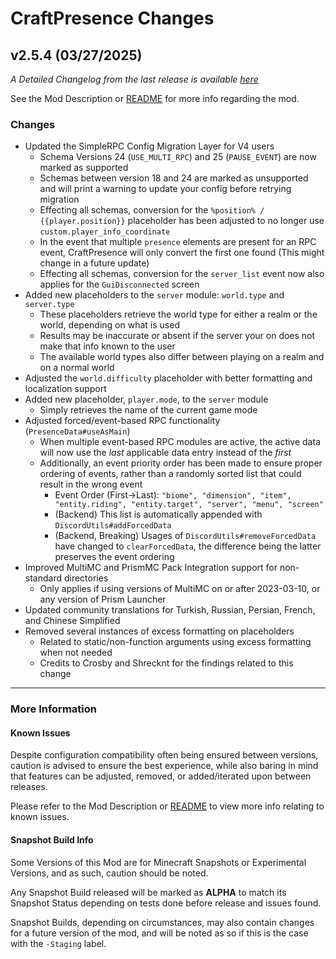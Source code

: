 # CraftPresence Changes

## v2.5.4 (03/27/2025)

_A Detailed Changelog from the last release is
available [here](https://gitlab.com/CDAGaming/CraftPresence/-/compare/release%2Fv2.5.3...release%2Fv2.5.4)_

See the Mod Description or [README](https://gitlab.com/CDAGaming/CraftPresence) for more info regarding the mod.

### Changes

* Updated the SimpleRPC Config Migration Layer for V4 users
    * Schema Versions 24 (`USE_MULTI_RPC`) and 25 (`PAUSE_EVENT`) are now marked as supported
    * Schemas between version 18 and 24 are marked as unsupported and will print a warning to update your config before
      retrying migration
    * Effecting all schemas, conversion for the `%position% / {{player.position}}` placeholder has been adjusted to no
      longer use `custom.player_info_coordinate`
    * In the event that multiple `presence` elements are present for an RPC event, CraftPresence will only convert the
      first one found (This might change in a future update)
    * Effecting all schemas, conversion for the `server_list` event now also applies for the `GuiDisconnected` screen
* Added new placeholders to the `server` module: `world.type` and `server.type`
    * These placeholders retrieve the world type for either a realm or the world, depending on what is used
    * Results may be inaccurate or absent if the server your on does not make that info known to the user
    * The available world types also differ between playing on a realm and on a normal world
* Adjusted the `world.difficulty` placeholder with better formatting and localization support
* Added new placeholder, `player.mode`, to the `server` module
    * Simply retrieves the name of the current game mode
* Adjusted forced/event-based RPC functionality (`PresenceData#useAsMain`)
    * When multiple event-based RPC modules are active, the active data will now use the *last* applicable data entry
      instead of the *first*
    * Additionally, an event priority order has been made to ensure proper ordering of events, rather than a randomly
      sorted list that could result in the wrong event
        * Event Order (First->Last):
          `"biome", "dimension", "item", "entity.riding", "entity.target", "server", "menu", "screen"`
        * (Backend) This list is automatically appended with `DiscordUtils#addForcedData`
        * (Backend, Breaking) Usages of `DiscordUtils#removeForcedData` have changed to `clearForcedData`, the
          difference being the latter preserves the event ordering
* Improved MultiMC and PrismMC Pack Integration support for non-standard directories
    * Only applies if using versions of MultiMC on or after 2023-03-10, or any version of Prism Launcher
* Updated community translations for Turkish, Russian, Persian, French, and Chinese Simplified
* Removed several instances of excess formatting on placeholders
    * Related to static/non-function arguments using excess formatting when not needed
    * Credits to Crosby and Shrecknt for the findings related to this change

___

### More Information

#### Known Issues

Despite configuration compatibility often being ensured between versions,
caution is advised to ensure the best experience, while also baring in mind that features can be adjusted, removed, or
added/iterated upon between releases.

Please refer to the Mod Description or [README](https://gitlab.com/CDAGaming/CraftPresence) to view more info relating
to known issues.

#### Snapshot Build Info

Some Versions of this Mod are for Minecraft Snapshots or Experimental Versions, and as such, caution should be noted.

Any Snapshot Build released will be marked as **ALPHA** to match its Snapshot Status depending on tests done before
release
and issues found.

Snapshot Builds, depending on circumstances, may also contain changes for a future version of the mod, and will be noted
as so if this is the case with the `-Staging` label.
